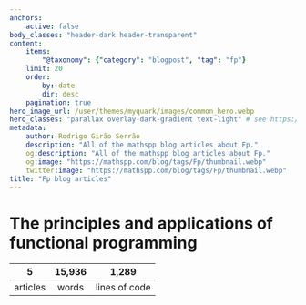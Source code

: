 ```yaml
---
anchors:
    active: false
body_classes: "header-dark header-transparent"
content:
    items:
        "@taxonomy": {"category": "blogpost", "tag": "fp"}
    limit: 20
    order:
        by: date
        dir: desc
    pagination: true
hero_image_url: /user/themes/myquark/images/common_hero.webp
hero_classes: "parallax overlay-dark-gradient text-light" # see https://demo.getgrav.org/blog-skeleton/blog/hero-classes
metadata:
    author: Rodrigo Girão Serrão
    description: "All of the mathspp blog articles about Fp."
    og:description: "All of the mathspp blog articles about Fp."
    og:image: "https://mathspp.com/blog/tags/Fp/thumbnail.webp"
    twitter:image: "https://mathspp.com/blog/tags/Fp/thumbnail.webp"
title: "Fp blog articles"
---
```



# The principles and applications of functional programming


<table class="stats-table">
    <thead>
        <tr>
            <th style="text-align: center;">5</th>
            <th style="text-align: center;">15,936</th>
            <th style="text-align: center;">1,289</th>
        </tr>
    </thead>
    <tbody>
        <tr>
            <td style="text-align: center;">articles</td>
            <td style="text-align: center;">words</td>
            <td style="text-align: center;">lines of code</td>
        </tr>
    </tbody>
</table>